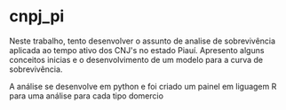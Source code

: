 # cnpj_pi

Neste trabalho, tento desenvolver o assunto de analise de sobrevivência aplicada ao tempo ativo dos CNJ's no estado Piauí.
Apresento alguns conceitos inicias e o desenvolvimento de um modelo para a curva de sobrevivência.

A análise se desenvolve em python e foi criado um painel em liguagem R para uma análise para cada tipo domercio
